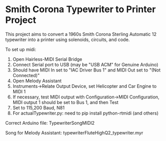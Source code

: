# Smith Corona Typewriter to Printer Project
This project aims to convert a 1960s Smith Corona Sterling Automatic 12
typewriter into a printer using solenoids, circuits, and code.

To set up midi:

1. Open Hairless-MIDI Serial Bridge
2. Connect Serial port to USB (may be "USB ACM" for Genuine Arduino)
3. Should have MIDI In set to "IAC Driver Bus 1" and MIDI Out set to "(Not Connected)"
4. Open Melody Assistant
5. Instruments->Relate Output Device, set Helicopter and Car Engine to MIDI 1
6. If necessary, test MIDI output with Configuration->MIDI Configuration,
   MIDI output 1 should be set to Bus 1, and then Test
7. Set to 115,200 Baud, N81
8. For actualTypewriter.py: need to pip install python-rtmidi (and others)

Correct Arduino file: TypewriterSongMIDI2

Song for Melody Assistant: typewriterFluteHighQ2_typewriter.myr

